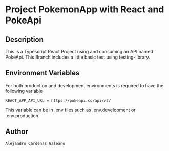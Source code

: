 # Project PokemonApp with React and PokeApi

## Description

This is a Typescript React Project using and consuming an API named PokeApi. 
This Branch includes a little basic test using testing-library.

## Environment Variables

For both production and development environments is required to have the following variable

` REACT_APP_API_URL = https://pokeapi.co/api/v2/ `

This variable can be in .env files such as .env.development or .env.production

## Author

`Alejandro Cárdenas Galeano`